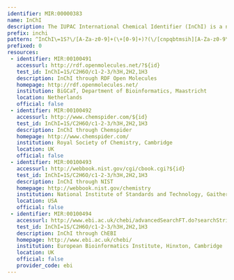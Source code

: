 ```yaml
---
identifier: MIR:00000383
name: InChI
description: The IUPAC International Chemical Identifier (InChI) is a non-proprietary identifier for chemical substances that can be used in printed and electronic data sources. It is derived solely from a structural representation of that substance, such that a single compound always yields the same identifier.
prefix: inchi
pattern: ^InChI\=1S?\/[A-Za-z0-9]+(\+[0-9]+)?(\/[cnpqbtmsih][A-Za-z0-9\-\+\(\)\,\/]+)*$
prefixed: 0
resources:
 - identifier: MIR:00100491
   accessurl: http://rdf.openmolecules.net/?${id}
   test_id: InChI=1S/C2H6O/c1-2-3/h3H,2H2,1H3
   description: InChI through RDF Open Molecules
   homepage: http://rdf.openmolecules.net/
   institution: BiGCaT, Department of Bioinformatics, Maastricht
   location: Netherlands
   official: false
 - identifier: MIR:00100492
   accessurl: http://www.chemspider.com/${id}
   test_id: InChI=1S/C2H6O/c1-2-3/h3H,2H2,1H3
   description: InChI through Chemspider
   homepage: http://www.chemspider.com/
   institution: Royal Society of Chemistry, Cambridge
   location: UK
   official: false
 - identifier: MIR:00100493
   accessurl: http://webbook.nist.gov/cgi/cbook.cgi?${id}
   test_id: InChI=1S/C2H6O/c1-2-3/h3H,2H2,1H3
   description: InChI through NIST
   homepage: http://webbook.nist.gov/chemistry
   institution: National Institute of Standards and Technology, Gaithersburg, Maryland
   location: USA
   official: false
 - identifier: MIR:00100494
   accessurl: http://www.ebi.ac.uk/chebi/advancedSearchFT.do?searchString=${id}
   test_id: InChI=1S/C2H6O/c1-2-3/h3H,2H2,1H3
   description: InChI through ChEBI
   homepage: http://www.ebi.ac.uk/chebi/
   institution: European Bioinformatics Institute, Hinxton, Cambridge
   location: UK
   official: false
   provider_code: ebi
---
```

